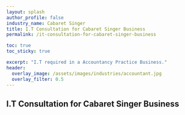 ```yaml
---
layout: splash 
author_profile: false 
industry_name: Cabaret Singer
title: I.T Consultation for Cabaret Singer Business
permalink: /it-consultation-for-cabaret-singer-business

toc: true
toc_sticky: true

excerpt: "I.T required in a Accountancy Practice Business."
header:
  overlay_image: /assets/images/industries/accountant.jpg
  overlay_filter: 0.5 
---
```


## I.T Consultation for Cabaret Singer Business